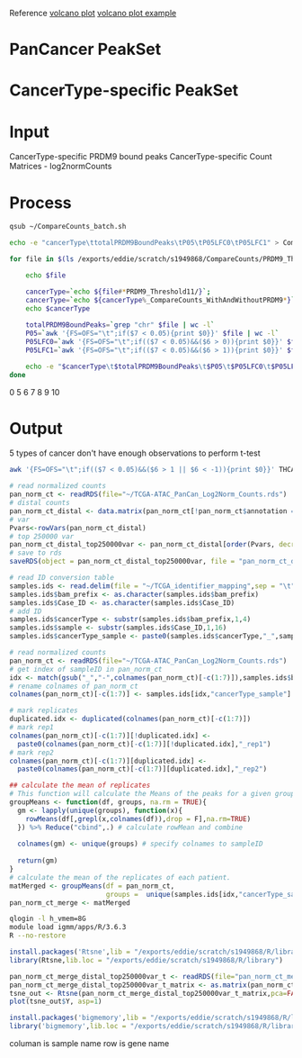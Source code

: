 Reference
[volcano plot](https://huntsmancancerinstitute.github.io/hciR/volcano.html)
[volcano plot example](https://www.biostars.org/p/268514/)

# PanCancer PeakSet
# CancerType-specific PeakSet
# Input
CancerType-specific PRDM9 bound peaks
CancerType-specific Count Matrices - log2normCounts
# Process
```bash
qsub ~/CompareCounts_batch.sh
```
```bash
echo -e "cancerType\ttotalPRDM9BoundPeaks\tP05\tP05LFC0\tP05LFC1" > CompareCounts_t11.txt

for file in $(ls /exports/eddie/scratch/s1949868/CompareCounts/PRDM9_Threshold11/*_CompareCounts_WithAndWithoutPRDM9.txt); do

	echo $file

	cancerType=`echo ${file#*PRDM9_Threshold11/}`; 
	cancerType=`echo ${cancerType%_CompareCounts_WithAndWithoutPRDM9*}`;
	echo $cancerType
	
	totalPRDM9BoundPeaks=`grep "chr" $file | wc -l`
	P05=`awk '{FS=OFS="\t";if($7 < 0.05){print $0}}' $file | wc -l`
	P05LFC0=`awk '{FS=OFS="\t";if(($7 < 0.05)&&($6 > 0)){print $0}}' $file | wc -l`
	P05LFC1=`awk '{FS=OFS="\t";if(($7 < 0.05)&&($6 > 1)){print $0}}' $file | wc -l`

	echo -e "$cancerType\t$totalPRDM9BoundPeaks\t$P05\t$P05LFC0\t$P05LFC1" >> CompareCounts_t11.txt
done
```
0
5
6
7
8
9
10
# Output
5 types of cancer don't have enough observations to perform t-test 

```bash
awk '{FS=OFS="\t";if(($7 < 0.05)&&($6 > 1 || $6 < -1)){print $0}}' THCA_CompareCounts_WithAndWithoutPRDM9.txt | awk '{FS=OFS="\t"; if($1~/^chr/){print $1,$2,$3,$4;}}' > THCA.txt
```
```r
# read normalized counts
pan_norm_ct <- readRDS(file="~/TCGA-ATAC_PanCan_Log2Norm_Counts.rds")
# distal counts
pan_norm_ct_distal <- data.matrix(pan_norm_ct[!pan_norm_ct$annotation == "Promoter",-c(1:7)])
# var
Pvars<-rowVars(pan_norm_ct_distal)
# top 250000 var
pan_norm_ct_distal_top250000var <- pan_norm_ct_distal[order(Pvars, decreasing=TRUE)[1:250000],]
# save to rds
saveRDS(object = pan_norm_ct_distal_top250000var, file = "pan_norm_ct_distal_top250000var.rds")
```

```r
# read ID conversion table
samples.ids <- read.delim(file = "~/TCGA_identifier_mapping",sep = "\t",header=TRUE)
samples.ids$bam_prefix <- as.character(samples.ids$bam_prefix)
samples.ids$Case_ID <- as.character(samples.ids$Case_ID)
# add ID
samples.ids$cancerType <- substr(samples.ids$bam_prefix,1,4)
samples.ids$sample <- substr(samples.ids$Case_ID,1,16)
samples.ids$cancerType_sample <- paste0(samples.ids$cancerType,"_",samples.ids$sample)

# read normalized counts
pan_norm_ct <- readRDS(file="~/TCGA-ATAC_PanCan_Log2Norm_Counts.rds")
# get index of sampleID in pan_norm_ct
idx <- match(gsub("_","-",colnames(pan_norm_ct)[-c(1:7)]),samples.ids$bam_prefix)
# rename colnames of pan_norm_ct
colnames(pan_norm_ct)[-c(1:7)] <- samples.ids[idx,"cancerType_sample"]

# mark replicates 
duplicated.idx <- duplicated(colnames(pan_norm_ct)[-c(1:7)])
# mark rep1
colnames(pan_norm_ct)[-c(1:7)][!duplicated.idx] <- 
  paste0(colnames(pan_norm_ct)[-c(1:7)][!duplicated.idx],"_rep1")
# mark rep2
colnames(pan_norm_ct)[-c(1:7)][duplicated.idx] <- 
  paste0(colnames(pan_norm_ct)[-c(1:7)][duplicated.idx],"_rep2")

## calculate the mean of replicates
# This function will calculate the Means of the peaks for a given group
groupMeans <- function(df, groups, na.rm = TRUE){
  gm <- lapply(unique(groups), function(x){
    rowMeans(df[,grepl(x,colnames(df)),drop = F],na.rm=TRUE)
  }) %>% Reduce("cbind",.) # calculate rowMean and combine
  
  colnames(gm) <- unique(groups) # specify colnames to sampleID
  
  return(gm)
}
# calculate the mean of the replicates of each patient.  
matMerged <- groupMeans(df = pan_norm_ct, 
                        groups =  unique(samples.ids[idx,"cancerType_sample"]))
pan_norm_ct_merge <- matMerged
```


```bash
qlogin -l h_vmem=8G
module load igmm/apps/R/3.6.3
R --no-restore
```
```r
install.packages('Rtsne',lib = "/exports/eddie/scratch/s1949868/R/library")
library(Rtsne,lib.loc = "/exports/eddie/scratch/s1949868/R/library")

pan_norm_ct_merge_distal_top250000var_t <- readRDS(file="pan_norm_ct_merge_distal_top250000var_t.rds")
pan_norm_ct_merge_distal_top250000var_t_matrix <- as.matrix(pan_norm_ct_merge_distal_top250000var_t[,-250001])
tsne_out <- Rtsne(pan_norm_ct_merge_distal_top250000var_t_matrix,pca=FALSE,perplexity=30,theta=0.0)
plot(tsne_out$Y, asp=1)

install.packages('bigmemory',lib = "/exports/eddie/scratch/s1949868/R/library")
library('bigmemory',lib.loc = "/exports/eddie/scratch/s1949868/R/library")

```



columan is sample name
row is gene name
<!--stackedit_data:
eyJoaXN0b3J5IjpbMTkwMjM5NDMzNiwxMjkzNTY3ODA2LC0xMj
QwODE1ODU0LDE1NjM2ODQyMjMsLTEyNDA4MTU4NTQsLTU4MDE3
MzY4NSwtMzU2OTgxMzAwLDYwMTA3Mzc3MiwtMjE0NDI4NzUwOC
wtODM3NDU1NDM1LDE1MTI3NTUwNjIsLTE1MDczNjIyMDIsMjA3
NDIxNjc5OSw3MDQyMjg5ODksODExMTEwNjc5LC0xODAzNjcxMT
UsLTExNzE4NDQ5MDksMjEzMTY0NDU5MywxMTQwMTY2Nzk5LC0x
NTM2MDYyNTIyXX0=
-->